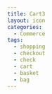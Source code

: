 ```yaml
---
title: Cart3
layout: icon
categories:
  - Commerce
tags:
  - shopping
  - checkout
  - check
  - cart
  - basket
  - bag
---
```

